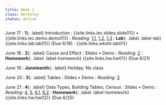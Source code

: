 ```yaml
---
title: Week 1
class: Berkeley
status: Active
---
```


June 17
: **1**{: .label} Introduction
    : {{site.links.lec.slides.slide01}} &#8226; {{site.links.lec.demo.demo01}}
: _Reading:_ [1.1](https://inferentialthinking.com/chapters/01/1/intro.html), [1.2](https://inferentialthinking.com/chapters/01/2/why-data-science.html), [1.3](https://inferentialthinking.com/chapters/01/3/Plotting_the_Classics.html)
: **Lab**{: .label .label-lab} {{site.links.lab.lab01}} (Due 6/18)
    : {{site.links.wksht.lab01}}


June 18
: **2**{: .label} Cause and Effect
    : Slides &#8226; Demo
: _Reading:_ [2](https://inferentialthinking.com/chapters/02/causality-and-experiments.html)
: **Homework**{: .label .label-homework} {{site.links.hw.hw01}} (Due 6/21)

June 19
: **Juneteenth**{: .label} Holiday: No class

June 20
: **3**{: .label} Tables
    : Slides &#8226; Demo
: _Reading:_ [3](https://inferentialthinking.com/chapters/03/programming-in-python.html)

June 21
: **4**{: .label} Data Types, Building Tables, Census
    : Slides &#8226; Demo
: _Reading:_ [4](https://inferentialthinking.com/chapters/04/Data_Types.html), [5](https://inferentialthinking.com/chapters/05/Sequences.html), [6.1](https://inferentialthinking.com/chapters/06/1/Sorting_Rows.html), [6.2](https://inferentialthinking.com/chapters/06/2/Selecting_Rows.html)
: **Homework**{: .label .label-homework} {{site.links.hw.hw02}} (Due 6/25)
